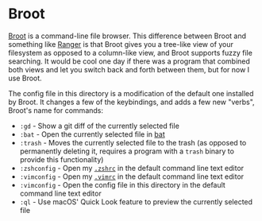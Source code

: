 # Broot
[Broot](https://dystroy.org/broot/) is a command-line file browser. This difference between Broot and something
like [Ranger](https://ranger.github.io/index.html) is that Broot gives you a tree-like view of your filesystem
as opposed to a column-like view, and Broot supports fuzzy file searching. It would be cool one day if there was
a program that combined both views and let you switch back and forth between them, but for now I use Broot.

The config file in this directory is a modification of the default one installed by Broot. It changes a few of the
keybindings, and adds a few new "verbs", Broot's name for commands:

- `:gd` - Show a git diff of the currently selected file
- `:bat` - Open the currently selected file in [bat](../com.github.sharkdb.Bat/README.md)
- `:trash` - Moves the currently selected file to the trash (as opposed to permanently deleting it,
   requires a program with a `trash` binary to provide this functionality)
- `:zshconfig` - Open my [`.zshrc`](../net.sourceforge.Zsh/README.md) in the default command line text editor
- `:vimconfig` - Open my [`.vimrc`](../org.vim.Vim/README.md) in the default command line text editor
- `:vimconfig` - Open the config file in this directory in the default command line text editor
- `:ql` - Use macOS' Quick Look feature to preview the currently selected file 
